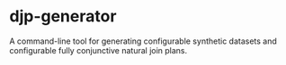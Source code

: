 # djp-generator
A command-line tool for generating configurable synthetic datasets and configurable fully conjunctive natural join plans. 
